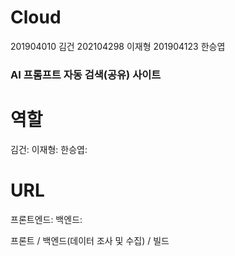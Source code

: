 # Cloud
201904010 김건
202104298 이재형
201904123 한승엽

### AI 프롬프트 자동 검색(공유) 사이트 ###

# 역할
김건: 
이재형: 
한승엽: 

# URL
프론트엔드:
백엔드:

프론트 / 백엔드(데이터 조사 및 수집) / 빌드
